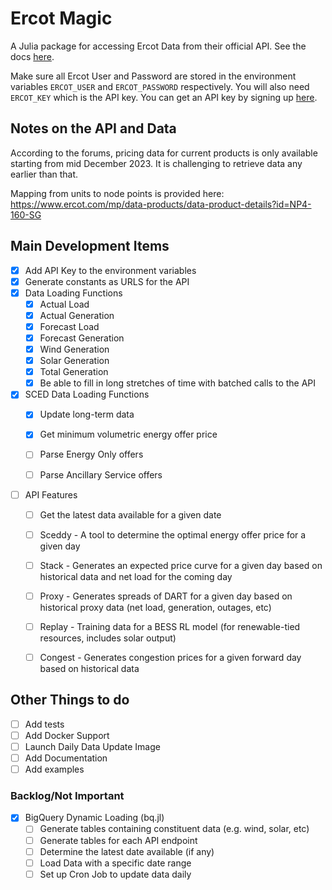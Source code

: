 # Ercot Magic

A Julia package for accessing Ercot Data from their official API. See the docs [here](https://developer.ercot.com/applications/pubapi/user-guide/openapi-documentation/).

Make sure all Ercot User and Password are stored in the environment variables `ERCOT_USER` and `ERCOT_PASSWORD` respectively. You will also need `ERCOT_KEY` which is the API key. You can get an API key by signing up [here](https://developer.ercot.com/applications/pubapi/user-guide/registration-and-authentication/).

## Notes on the API and Data
According to the forums, pricing data for current products is only available starting from mid December 2023. It is challenging to retrieve data any earlier than that. 

Mapping from units to node points is provided here: https://www.ercot.com/mp/data-products/data-product-details?id=NP4-160-SG

## Main Development Items  
- [X] Add API Key to the environment variables
- [X] Generate constants as URLS for the API
- [X] Data Loading Functions
    - [X] Actual Load
    - [X] Actual Generation
    - [X] Forecast Load
    - [X] Forecast Generation
    - [X] Wind Generation
    - [X] Solar Generation
    - [X] Total Generation
    - [X] Be able to fill in long stretches of time with batched calls to the API
- [X] SCED Data Loading Functions
    - [X] Update long-term data 
    - [X] Get minimum volumetric energy offer price
    - [ ] Parse Energy Only offers
    - [ ] Parse Ancillary Service offers


- [ ] API Features 
    - [ ] Get the latest data available for a given date
    - [ ] Sceddy - A tool to determine the optimal energy offer price for a given day
    - [ ] Stack - Generates an expected price curve for a given day based on historical data and net load for the coming day 
    - [ ] Proxy - Generates spreads of DART for a given day based on historical proxy data (net load, generation, outages, etc)
    - [ ] Replay - Training data for a BESS RL model (for renewable-tied resources, includes solar output)
    - [ ] Congest - Generates congestion prices for a given forward day based on historical data


## Other Things to do
- [ ] Add tests
- [ ] Add Docker Support
- [ ] Launch Daily Data Update Image
- [ ] Add Documentation
- [ ] Add examples

### Backlog/Not Important
- [X] BigQuery Dynamic Loading (bq.jl)
    - [ ] Generate tables containing constituent data  (e.g. wind, solar, etc) 
    - [ ] Generate tables for each API endpoint 
    - [ ] Determine the latest date available (if any)
    - [ ] Load Data with a specific date range
    - [ ] Set up Cron Job to update data daily
